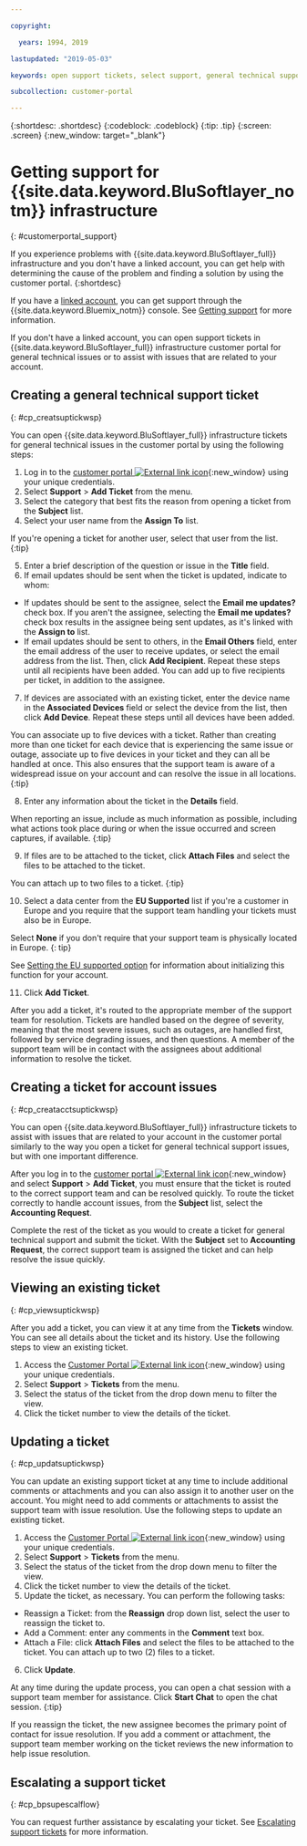 ```yaml
---

copyright:

  years: 1994, 2019

lastupdated: "2019-05-03"

keywords: open support tickets, select support, general technical support ticket

subcollection: customer-portal

---
```


{:shortdesc: .shortdesc}
{:codeblock: .codeblock}
{:tip: .tip}
{:screen: .screen}
{:new_window: target="_blank"}


# Getting support for {{site.data.keyword.BluSoftlayer_notm}} infrastructure
{: #customerportal_support}

If you experience problems with {{site.data.keyword.BluSoftlayer_full}} infrastructure and you don't have a linked account, you can get help with determining the cause of the problem and finding a solution by using the customer portal.
{:shortdesc}

If you have a [linked account](/docs/account?topic=account-unifyingaccounts#link_user_account), you can get support through the {{site.data.keyword.Bluemix_notm}} console. See [Getting support](/docs/get-support?topic=get-support-getting-customer-support#getting-customer-support) for more information.

If you don't have a linked account, you can open support tickets in {{site.data.keyword.BluSoftlayer_full}} infrastructure customer portal for general technical issues or to assist with issues that are related to your account.

## Creating a general technical support ticket
{: #cp_creatsuptickwsp}

You can open {{site.data.keyword.BluSoftlayer_full}} infrastructure tickets for general technical issues in the customer portal by using the following steps:

1. Log in to the [customer portal ![External link icon](../icons/launch-glyph.svg)](https://control.softlayer.com/){:new_window} using your unique credentials.
2. Select **Support** > **Add Ticket** from the menu.
3. Select the category that best fits the reason from opening a ticket from the **Subject** list.
4. Select your user name from the **Assign To** list.<br/>

  If you're opening a ticket for another user, select that user from the list.
  {:tip}

5. Enter a brief description of the question or issue in the **Title** field.
6. If email updates should be sent when the ticket is updated, indicate to whom:
  * If updates should be sent to the assignee, select the **Email me updates?** check box. If you aren't the assignee, selecting the **Email me updates?** check box results in the assignee being sent updates, as it's linked with the **Assign to** list.
  * If email updates should be sent to others, in the **Email Others** field, enter the email address of the user to receive updates, or select the email address from the list. Then, click **Add Recipient**. Repeat these steps until all recipients have been added. You can add up to five recipients per ticket, in addition to the assignee.
7. If devices are associated with an existing ticket, enter the device name in the **Associated Devices** field or select the device from the list, then click **Add Device**. Repeat these steps until all devices have been added.

  You can associate up to five devices with a ticket. Rather than creating more than one ticket for each device that is experiencing the same issue or outage, associate up to five devices in your ticket and they can all be handled at once. This also ensures that the support team is aware of a widespread issue on your account and can resolve the issue in all locations.
  {:tip}

8. Enter any information about the ticket in the **Details** field.

  When reporting an issue, include as much information as possible, including what actions took place during or when the issue occurred and screen captures, if available.
  {:tip}

9. If files are to be attached to the ticket, click **Attach Files** and select the files to be attached to the ticket.

  You can attach up to two files to a ticket.
  {:tip}

10. Select a data center from the **EU Supported** list if you're a customer in Europe and you require that the support team handling your tickets must also be in Europe.

  Select **None** if you don't require that your support team is physically located in Europe.
  {: tip}

  See [Setting the EU supported option](/docs/customer-portal?topic=customer-portal-cp_seteusupported#cp_seteusupported) for information about initializing this function for your account.

11. Click **Add Ticket**.

After you add a ticket, it's routed to the appropriate member of the support team for resolution. Tickets are handled based on the degree of severity, meaning that the most severe issues, such as outages, are handled first, followed by service degrading issues, and then questions. A member of the support team will be in contact with the assignees about additional information to resolve the ticket.

## Creating a ticket for account issues
{: #cp_creatacctsuptickwsp}

You can open {{site.data.keyword.BluSoftlayer_full}} infrastructure tickets to assist with issues that are related to your account in the customer portal similarly to the way you open a ticket for general technical support issues, but with one important difference.  

After you log in to the [customer portal ![External link icon](../icons/launch-glyph.svg)](https://control.softlayer.com/){:new_window} and select **Support** > **Add Ticket**, you must ensure that the ticket is routed to the correct support team and can be resolved quickly. To route the ticket correctly to handle account issues, from the **Subject** list, select the **Accounting Request**.

Complete the rest of the ticket as you would to create a ticket for general technical support and submit the ticket. With the **Subject** set to **Accounting Request**, the correct support team is assigned the ticket and can help resolve the issue quickly.

## Viewing an existing ticket
{: #cp_viewsuptickwsp}

After you add a ticket, you can view it at any time from the **Tickets** window. You can see all details about the ticket and its history. Use the following steps to view an existing ticket.

1. Access the [Customer Portal ![External link icon](../icons/launch-glyph.svg)](https://control.softlayer.com/){:new_window} using your unique credentials.
2. Select **Support** > **Tickets** from the menu.
3. Select the status of the ticket from the drop down menu to filter the view.
4. Click the ticket number to view the details of the ticket.

## Updating a ticket
{: #cp_updatsuptickwsp}

You can update an existing support ticket at any time to include additional comments or attachments and you can also assign it to another user on the account. You might need to add comments or attachments to assist the support team with issue resolution. Use the following steps to update an existing ticket.

1. Access the [Customer Portal ![External link icon](../icons/launch-glyph.svg)](https://control.softlayer.com/){:new_window} using your unique credentials.
2. Select **Support** > **Tickets** from the menu.
3. Select the status of the ticket from the drop down menu to filter the view.
4. Click the ticket number to view the details of the ticket.
5. Update the ticket, as necessary. You can perform the following tasks:
  * Reassign a Ticket: from the **Reassign** drop down list, select the user to reassign the ticket to.   
  * Add a Comment: enter any comments in the **Comment** text box.
  * Attach a File: click **Attach Files** and select the files to be attached to the ticket. You can attach up to two (2) files to a ticket.
6. Click **Update**.

  At any time during the update process, you can open a chat session with a support team member for assistance. Click **Start Chat** to open the chat session.
  {:tip}

If you reassign the ticket, the new assignee becomes the primary point of contact for issue resolution. If you add a comment or attachment, the support team member working on the ticket reviews the new information to help issue resolution.

## Escalating a support ticket
{: #cp_bpsupescalflow}

You can request further assistance by escalating your ticket. See [Escalating support tickets](/docs/get-support?topic=get-support-escalation#escalation) for more information.
